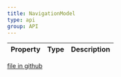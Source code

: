 ```yaml
---
title: NavigationModel
type: api
group: API
---
```



Property|Type|Description
---|---|---

[file in github](https://github.com/qgrid/ng2/core/navigation.model.js)
